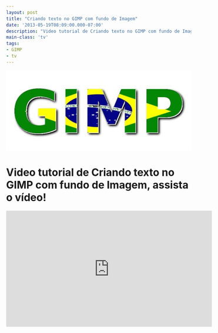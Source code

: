 ```yaml
---
layout: post
title: "Criando texto no GIMP com fundo de Imagem"
date: '2013-05-19T08:09:00.000-07:00'
description: "Video tutorial de Criando texto no GIMP com fundo de Imagem, assista o vídeo!"
main-class: 'tv'
tags:
- GIMP
- tv
---
```

![Blog Linux](/assets/img/gimp/gimp-linux.jpg "Blog Linux")

# Video tutorial de Criando texto no GIMP com fundo de Imagem, assista o vídeo!

<iframe width="560" height="315" src="http://www.youtube.com/embed/vmYz95XuptE" frameborder="0" allowfullscreen></iframe>

